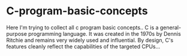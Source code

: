 # C-program-basic-concepts
Here I'm trying to collect all c program basic concepts.. 
C is a general-purpose programming language. It was created in the 1970s by Dennis Ritchie and remains very widely used and influential. By design, C's features cleanly reflect the capabilities of the targeted CPUs...
